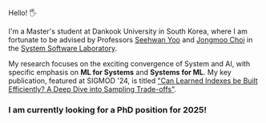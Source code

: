 Hello! 🖐

I'm a Master's student at Dankook University in South Korea, where I am fortunate to be advised by Professors [Seehwan Yoo](https://sites.google.com/site/dkumobileos/members/seehwanyoo) and [Jongmoo Choi](http://embedded.dankook.ac.kr/~choijm/) in the [System Software Laboratory](https://sslab.dankook.ac.kr/).

My research focuses on the exciting convergence of System and AI, with specific emphasis on **ML for Systems** and **Systems for ML**. My key publication, featured at SIGMOD '24, is titled ["Can Learned Indexes be Built Efficiently? A Deep Dive into Sampling Trade-offs"](https://dl.acm.org/doi/10.1145/3654919).

### I am currently looking for a PhD position for 2025!
